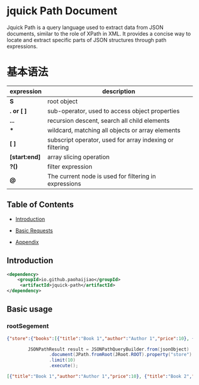 # jquick Path Document
Jquick Path is a query language used to extract data from JSON documents, similar to the role of XPath in XML.
It provides a concise way to locate and extract specific parts of JSON structures through path expressions.
# 基本语法
| expression      | description                                    |
|-----------------|------------------------------------------------|
| **S**           | root object                                    |
| **. or [ ]**    | sub-operator, used to access object properties |
| **...**         | recursion descent, search all child elements                                   |
| **\***          |  wildcard, matching all objects or array elements                                |
| **[ ]**         | subscript operator, used for array indexing or filtering                                |
| **[start:end]** | array slicing operation                                         |
| **?()**         | filter expression                                       |
| **@**           | The current node is used for filtering in expressions                                  |
## Table of Contents
- [Introduction](#introduction)
- [Basic Requests](#basic-requests)
    
- [Appendix](#appendix)
## Introduction
```xml
<dependency>
    <groupId>io.github.paohaijiao</groupId>
     <artifactId>jquick-path</artifactId>
</dependency>
```
## Basic usage
### rootSegement
```json
{"store":{"books":[{"title":"Book 1","author":"Author 1","price":10}, {"title":"Book 2","author":"Author 2","price":15}, {"title":"Book 3","author":"Author 3","price":20}]}}
```
```java
        JSONPathResult result = JSONPathQueryBuilder.from(jsonObject)
                .document(JPath.fromRoot(JRoot.ROOT).property("store").property("books"))
                .limit(10)
                .execute();
```
```json
[{"title":"Book 1","author":"Author 1","price":10}, {"title":"Book 2","author":"Author 2","price":15}, {"title":"Book 3","author":"Author 3","price":20}]
```